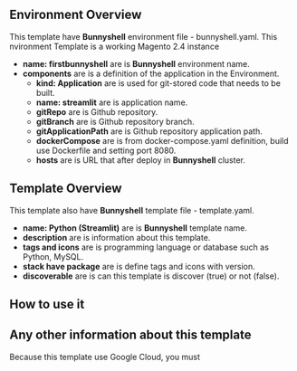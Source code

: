 ## Environment Overview

This template have **Bunnyshell** environment file - bunnyshell.yaml. This nvironment Template is a working Magento 2.4 instance
- **name: firstbunnyshell** are is **Bunnyshell** environment name.
- **components** are is a definition of the application in the Environment.
  - **kind: Application** are is used for git-stored code that needs to be built.
  - **name: streamlit** are is application name.
  - **gitRepo** are is Github repository.
  - **gitBranch** are is Github repository branch.
  - **gitApplicationPath** are is Github repository application path.
  - **dockerCompose** are is from docker-compose.yaml definition, build use Dockerfile and setting port 8080.
  - **hosts** are is URL that after deploy in **Bunnyshell** cluster.

## Template Overview

This template also have **Bunnyshell** template file - template.yaml.
- **name: Python (Streamlit)** are is **Bunnyshell** template name.
- **description** are is information about this template.
- **tags and icons** are is programming language or database such as Python, MySQL.
- **stack have package** are is define tags and icons with version.
- **discoverable** are is can this template is discover (true) or not (false).

## How to use it


## Any other information about this template

Because this template use Google Cloud, you must 
